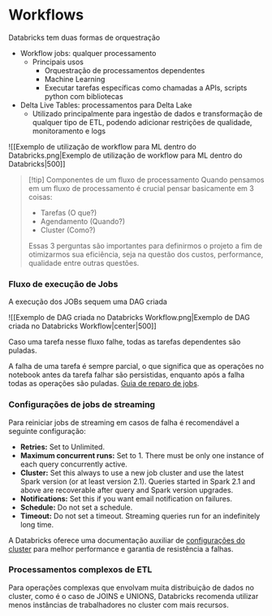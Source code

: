 # Workflows

Databricks tem duas formas de orquestração

- Workflow jobs: qualquer processamento
	- Principais usos
		- Orquestração de processamentos dependentes
		- Machine Learning
		- Executar tarefas específicas como chamadas a APIs, scripts python com bibliotecas
- Delta Live Tables: processamentos para Delta Lake
	- Utilizado principalmente para ingestão de dados e transformação de qualquer tipo de ETL, podendo adicionar restrições de qualidade, monitoramento e logs

![[Exemplo de utilização de workflow para ML dentro do Databricks.png|Exemplo de utilização de workflow para ML dentro do Databricks|500]]

> [!tip] Componentes de um fluxo de processamento
> Quando pensamos em um fluxo de processamento é crucial pensar basicamente em 3 coisas:
> 
> - Tarefas (O que?)
> - Agendamento (Quando?)
> - Cluster (Como?)
>   
> Essas 3 perguntas são importantes para definirmos o projeto a fim de otimizarmos sua eficiência, seja na questão dos custos, performance, qualidade entre outras questões.

### Fluxo de execução de Jobs

A execução dos JOBs sequem uma DAG criada

![[Exemplo de DAG criada no Databricks Workflow.png|Exemplo de DAG criada no Databricks Workflow|center|500]]

Caso uma tarefa nesse fluxo falhe, todas as tarefas dependentes são puladas.

A falha de uma tarefa é sempre parcial, o que significa que as operações no notebook antes da tarefa falhar são persistidas, enquanto após a falha todas as operações são puladas. [Guia de reparo de jobs](https://docs.databricks.com/pt/jobs/repair-job-failures.html).

### Configurações de jobs de streaming

Para reiniciar jobs de streaming em casos de falha é recomendável a seguinte configuração:

- **Retries:** Set to Unlimited.    
- **Maximum concurrent runs:** Set to 1. There must be only one instance of each query concurrently active.
- **Cluster:** Set this always to use a new job cluster and use the latest Spark version (or at least version 2.1). Queries started in Spark 2.1 and above are recoverable after query and Spark version upgrades.
- **Notifications:** Set this if you want email notification on failures.
- **Schedule:** Do not set a schedule.
- **Timeout:** Do not set a timeout. Streaming queries run for an indefinitely long time.

A Databricks oferece uma documentação auxiliar de [configurações do cluster](https://docs.databricks.com/en/compute/cluster-config-best-practices.html#complex-batch-etl) para melhor performance e garantia de resistência a falhas.

### Processamentos complexos de ETL

Para operações complexas que envolvam muita distribuição de dados no cluster, como é o caso de JOINS e UNIONS, Databricks recomenda utilizar menos instâncias de trabalhadores no cluster com mais recursos.